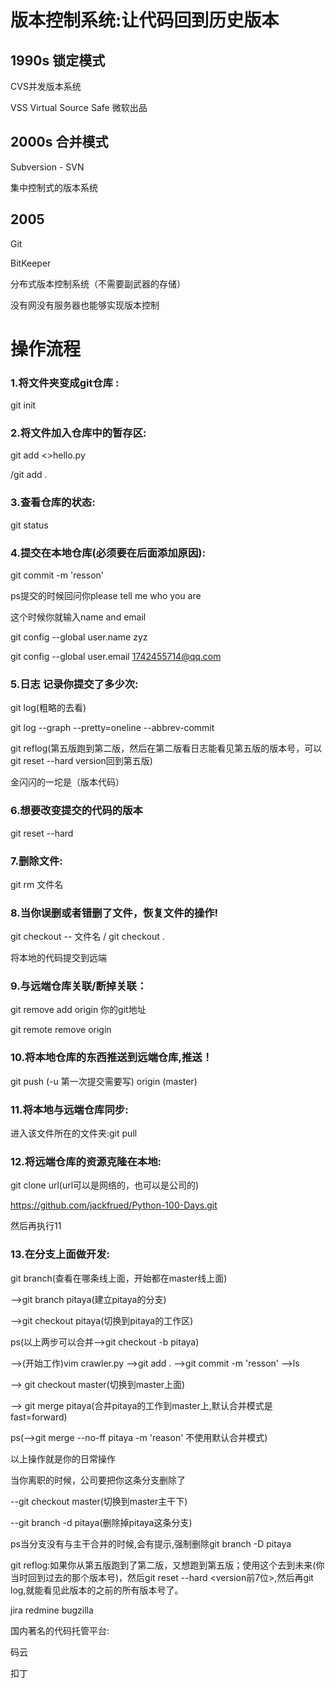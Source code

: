 # 版本控制系统:让代码回到历史版本

## 1990s 锁定模式

CVS并发版本系统

VSS Virtual Source Safe 微软出品

## 2000s 合并模式

Subversion - SVN

 集中控制式的版本系统

## 2005

Git

BitKeeper

分布式版本控制系统（不需要副武器的存储）

没有网没有服务器也能够实现版本控制

# 操作流程

### 1.将文件夹变成git仓库 :

git init

### 2.将文件加入仓库中的暂存区:

git add <filename1> <>hello.py

/git add .

### 3.查看仓库的状态:

git status

### 4.提交在本地仓库(必须要在后面添加原因):

git commit -m 'resson'

ps提交的时候回问你please tell me who you are

这个时候你就输入name and email

git config --global user.name zyz

git config --global user.email 1742455714@qq.com

### 5.日志 记录你提交了多少次:

git log(粗略的去看)

git log --graph --pretty=oneline --abbrev-commit

git reflog(第五版跑到第二版，然后在第二版看日志能看见第五版的版本号，可以git reset --hard version回到第五版)

金闪闪的一坨是（版本代码）

### 6.想要改变提交的代码的版本

git reset --hard <version>

### 7.删除文件:

git rm 文件名

### 8.当你误删或者错删了文件，恢复文件的操作!

git checkout -- 文件名 / git checkout .

将本地的代码提交到远端

### 9.与远端仓库关联/断掉关联：

git remove add origin <url>你的git地址

git remote remove origin

### 10.将本地仓库的东西推送到远端仓库,推送！

git push (-u 第一次提交需要写) origin <branch>(master)

### 11.将本地与远端仓库同步:

进入该文件所在的文件夹:git pull

### 12.将远端仓库的资源克隆在本地:

git clone url(url可以是网络的，也可以是公司的)

https://github.com/jackfrued/Python-100-Days.git

然后再执行11

### 13.在分支上面做开发:

git branch(查看在哪条线上面，开始都在master线上面) 

-->git branch pitaya(建立pitaya的分支)

-->git checkout pitaya(切换到pitaya的工作区)   

ps(以上两步可以合并-->git checkout -b pitaya)

-->(开始工作)vim crawler.py -->git add . -->git commit -m 'resson' -->ls

--> git checkout master(切换到master上面) 

--> git merge pitaya(合并pitaya的工作到master上,默认合并模式是fast=forward)

ps(-->git merge --no-ff pitaya -m 'reason' 不使用默认合并模式)

以上操作就是你的日常操作

当你离职的时候，公司要把你这条分支删除了

--git checkout master(切换到master主干下)

--git branch -d pitaya(删除掉pitaya这条分支)

ps当分支没有与主干合并的时候,会有提示,强制删除git branch -D pitaya

git reflog:如果你从第五版跑到了第二版，又想跑到第五版；使用这个去到未来(你当时回到过去的那个版本号)，然后git reset --hard <version前7位>,然后再git log,就能看见此版本的之前的所有版本号了。

jira redmine bugzilla

国内著名的代码托管平台:

码云 

扣丁


